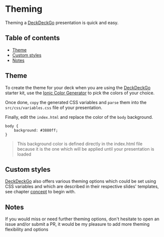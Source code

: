 # Theming

Theming a [DeckDeckGo] presentation is quick and easy.

## Table of contents

- [Theme](#app-edit-theming-theme)
- [Custom styles](#app-edit-theming-custom-styles)
- [Notes](#app-edit-theming-notes)

## Theme

To create the theme for your deck when you are using the [DeckDeckGo] starter kit, use the [Ionic Color Generator](https://ionicframework.com/docs/theming/color-generator) to pick the colors of your choice.

Once done, `copy` the generated CSS variables and `parse` them into the `src/css/variables.css` file of your presentation.

Finally, edit the `index.html` and replace the color of the `body` background.

```
body {
    background: #3880ff;
}
```

> This background color is defined directly in the index.html file because it is the one which will be applied until your presentation is loaded

## Custom styles

[DeckDeckGo] also offers various theming options which could be set using CSS variables and which are described in their respective slides' templates, see chapter [concept](/slides/concept) to begin with.

## Notes

If you would miss or need further theming options, don't hesitate to open an issue and/or submit a PR, it would be my pleasure to add more theming flexibility and options 

[DeckDeckGo]: https://deckdeckgo.com